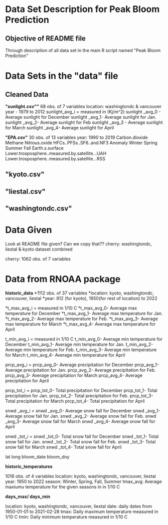 # Data Set Description for Peak Bloom Prediction #

## Objective of README file ##
Through description of all data set in the main R script named "Peak Bloom Prediction"

# Data Sets in the "data" file
## Cleaned Data
**"sunlight.csv""**
68 obs. of 7 variables
location: washingtondc & vancouver
year - 1979 to 2012
sunlight_avg_i = measured in (Kj/m^2)
sunlight _avg_0 - Average sunlight for December 
sunlight _avg_1- Average sunlight for Jan.
sunlight _avg_2- Average sunlight for Feb
sunlight _avg_3 - Average sunlight for March
sunlight _avg_4- Average sunlight for April

**"EPA.csv"**
30 obs. of 13 variables
year: 1990 to 2019
Carbon.dioxide
Methane
Nitrous.oxide
HFCs..PFSs..SF6..and.NF3
Anomaly
Winter
Spring
Summer
Fall
Earth.s.surface
Lower.trosposphere..measured.by.satellite...UAH
Lower.trosposphere..measured.by.satellite...RSS

**"kyoto.csv"**
----
**"liestal.csv"**
----
**"washingtondc.csv"**
---
# Data Given
Look at README file given? Can we copy that??
cherry: washingtondc, liestal & kyoto dataset combined

cherry:
1062 obs. of 7 variables

# Data from RNOAA package
**historic_data**
*1112 obs. of 37 variables
*location: kyoto, washingtondc, vancouver, liestal
*year: 812 (for kyoto), 1950(for rest of location) to 2022

*t_max_avg_i = measured in 1/10 C
*t_max_avg_0- Average max temperature for December 
*t_max_avg_1- Average max temperature for Jan.
*t_max_avg_2- Average max temperature for Feb.
*t_max_avg_3- Average max temperature for March
*t_max_avg_4- Average max temperature for April

t_min_avg_i = measured in 1/10 C
t_min_avg_0- Average min temperature for December 
t_min_avg_1- Average min temperature for Jan.
t_min_avg_2- Average min temperature for Feb.
t_min_avg_3- Average min temperature for March
t_min_avg_4- Average min temperature for April

prcp_avg_i = 
prcp_avg_0- Average precipitation for December 
prcp_avg_1- Average precipitation for Jan.
prcp_avg_2- Average precipitation for Feb.
prcp_avg_3- Average precipitation for March
prcp_avg_4- Average precipitation for April

prcp_tot_i = 
prcp_tot_0- Total precipitation for December 
prcp_tot_1- Total precipitation for Jan.
prcp_tot_2- Total precipitation for Feb.
prcp_tot_3- Total precipitation for March
prcp_tot_4- Total precipitation for April

snwd _avg_i = 
snwd _avg_0- Average snow fall for December 
snwd _avg_1- Average snow fall for Jan.
snwd _avg_2- Average snow fall for Feb.
snwd _avg_3- Average snow fall for March
snwd _avg_4- Average snow fall for April

snwd _tot_i = 
snwd _tot_0- Total snow fall for December 
snwd _tot_1- Total snow fall for Jan.
snwd _tot_2- Total snow fall for Feb.
snwd _tot_3- Total snow fall for March
snwd _tot_4- Total snow fall for April

lat
long
bloom_date
bloom_doy

**historic_temperatures**

1018 obs. of 4 variables
location: kyoto, washingtondc, vancouver, liestal
year: 1950 to 2022
season: Winter, Spring, Fall, Summer
tmax_avg: Average maxiumu temperature for the given seasons in in 1/10 C

**days_max/ days_min**

location: kyoto, washingtondc, vancouver, liestal
date: daily dates from 1950-01-01 to 2021-02-28
tmax: Daily maximum temperature measured in 1/10 C
tmin: Daily minimum temperature measured in 1/10 C

